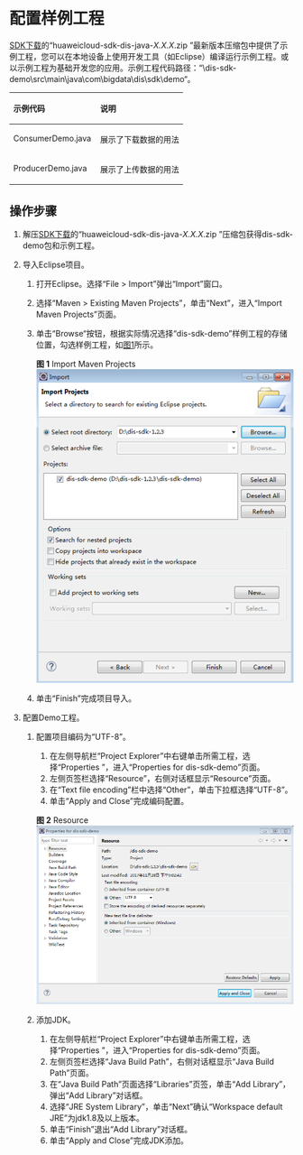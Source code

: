 # 配置样例工程<a name="dgc_06_0048"></a>

[SDK下载](SDK下载.md#dgc_06_0002)的“huaweicloud-sdk-dis-java-_X.X.X_.zip ”最新版本压缩包中提供了示例工程，您可以在本地设备上使用开发工具（如Eclipse）编译运行示例工程。或以示例工程为基础开发您的应用。示例工程代码路径：“\\dis-sdk-demo\\src\\main\\java\\com\\bigdata\\dis\\sdk\\demo“。

<a name="zh-cn_topic_0080238915_table5818041310530"></a>
<table><thead align="left"><tr id="zh-cn_topic_0080238915_row5828575110530"><th class="cellrowborder" valign="top" width="50%" id="mcps1.1.3.1.1"><p id="zh-cn_topic_0080238915_p2352535710530"><a name="zh-cn_topic_0080238915_p2352535710530"></a><a name="zh-cn_topic_0080238915_p2352535710530"></a><strong id="zh-cn_topic_0080238915_b1040162510530"><a name="zh-cn_topic_0080238915_b1040162510530"></a><a name="zh-cn_topic_0080238915_b1040162510530"></a>示例代码</strong></p>
</th>
<th class="cellrowborder" valign="top" width="50%" id="mcps1.1.3.1.2"><p id="zh-cn_topic_0080238915_p3722528710530"><a name="zh-cn_topic_0080238915_p3722528710530"></a><a name="zh-cn_topic_0080238915_p3722528710530"></a><strong id="zh-cn_topic_0080238915_b6659213110530"><a name="zh-cn_topic_0080238915_b6659213110530"></a><a name="zh-cn_topic_0080238915_b6659213110530"></a>说明</strong></p>
</th>
</tr>
</thead>
<tbody><tr id="zh-cn_topic_0080238915_row2525355510530"><td class="cellrowborder" valign="top" width="50%" headers="mcps1.1.3.1.1 "><p id="zh-cn_topic_0080238915_p3227209210530"><a name="zh-cn_topic_0080238915_p3227209210530"></a><a name="zh-cn_topic_0080238915_p3227209210530"></a>ConsumerDemo.java</p>
</td>
<td class="cellrowborder" valign="top" width="50%" headers="mcps1.1.3.1.2 "><p id="zh-cn_topic_0080238915_p6390262910530"><a name="zh-cn_topic_0080238915_p6390262910530"></a><a name="zh-cn_topic_0080238915_p6390262910530"></a>展示了下载数据的用法</p>
</td>
</tr>
<tr id="zh-cn_topic_0080238915_row3825274910530"><td class="cellrowborder" valign="top" width="50%" headers="mcps1.1.3.1.1 "><p id="zh-cn_topic_0080238915_p1146493710530"><a name="zh-cn_topic_0080238915_p1146493710530"></a><a name="zh-cn_topic_0080238915_p1146493710530"></a>ProducerDemo.java</p>
</td>
<td class="cellrowborder" valign="top" width="50%" headers="mcps1.1.3.1.2 "><p id="zh-cn_topic_0080238915_p5624473010530"><a name="zh-cn_topic_0080238915_p5624473010530"></a><a name="zh-cn_topic_0080238915_p5624473010530"></a>展示了上传数据的用法</p>
</td>
</tr>
</tbody>
</table>

## 操作步骤<a name="zh-cn_topic_0080238915_section3372303810412"></a>

1.  解压[SDK下载](SDK下载.md#dgc_06_0002)的“huaweicloud-sdk-dis-java-_X.X.X_.zip ”压缩包获得dis-sdk-demo包和示例工程。
2.  导入Eclipse项目。
    1.  打开Eclipse。选择“File \> Import”弹出“Import”窗口。

    1.  选择“Maven \> Existing Maven Projects”，单击“Next”，进入“Import Maven Projects”页面。
    2.  单击“Browse“按钮，根据实际情况选择“dis-sdk-demo”样例工程的存储位置，勾选样例工程，如[图1](#zh-cn_topic_0080238915_zh-cn_topic_0068150545_fig96131055317)所示。

        **图 1**  Import Maven Projects<a name="zh-cn_topic_0080238915_zh-cn_topic_0068150545_fig96131055317"></a>  
        ![](figures/Import-Maven-Projects.png "Import-Maven-Projects")

    3.  单击“Finish”完成项目导入。

3.  配置Demo工程。
    1.  配置项目编码为“UTF-8”。

        1.  在左侧导航栏“Project Explorer”中右键单击所需工程，选择“Properties ”，进入“Properties for dis-sdk-demo”页面。
        2.  左侧页签栏选择“Resource”，右侧对话框显示“Resource”页面。
        3.  在“Text file encoding”栏中选择“Other”，单击下拉框选择“UTF-8”。
        4.  单击“Apply and Close”完成编码配置。

        **图 2**  Resource<a name="zh-cn_topic_0080238915_zh-cn_topic_0068150545_fig1648067011322"></a>  
        ![](figures/Resource.png "Resource")

    2.  添加JDK。
        1.  在左侧导航栏“Project Explorer”中右键单击所需工程，选择“Properties ”，进入“Properties for dis-sdk-demo”页面。
        2.  左侧页签栏选择“Java Build Path”，右侧对话框显示“Java Build Path”页面。
        3.  在“Java Build Path”页面选择“Libraries”页签，单击“Add Library”，弹出“Add Library”对话框。
        4.  选择“JRE System Library”，单击“Next”确认“Workspace default JRE”为jdk1.8及以上版本。
        5.  单击“Finish”退出“Add Library”对话框。
        6.  单击“Apply and Close”完成JDK添加。



